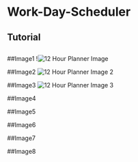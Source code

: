 # Work-Day-Scheduler

## Tutorial

##

##Image1
!![12 Hour Planner Image](https://user-images.githubusercontent.com/110131964/215305965-c8151dc5-cf09-42d7-958b-7e326681d242.jpg)


##Image2
![12 Hour Planner Image 2](https://user-images.githubusercontent.com/110131964/215305967-7e7f29c8-0486-41bf-83c7-cdf99e4681e6.jpg)

##Image3
![12 Hour Planner Image 3](https://user-images.githubusercontent.com/110131964/215305970-05f8f9f0-e8f9-49f1-b3ab-33405b6daf19.jpg)

##Image4

##Image5

##Image6

##Image7

##Image8
